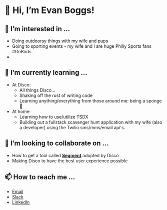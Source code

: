# 👋 Hi, I’m Evan Boggs!
## 👀 I’m interested in ...
  - Doing outdoorsy things with my wife and pups
  - Going to sporting events - my wife and I are huge Philly Sports fans #GoBirds
  - 
## 🌱 I’m currently learning ...
  - At Disco:
    - All things Disco...
    - Shaking off the rust of writing code
    - Learning anything/everything from those around me: being a sponge 🧽
  - At home:
    - Learning how to use/utilize TSDX
    - Building out a fullstack scavenger hunt application with my wife (also a developer) using the Twilio sms/mms/email api's.
## 💞️ I’m looking to collaborate on ...
  - How to get a tool called [__Segment__](https://www.youtube.com/watch?v=2fErE_8hFEc) adopted by Disco
  - Making Disco to have the best user experience possible
## 📫 How to reach me ...
  - [Email](mailto:eboggs@csdisco.com)
  - [Slack](https://csdisco.slack.com/archives/D03JX6J1WDD)
  - [LinkedIn](https://www.linkedin.com/in/evansboggs)

<!---
eboggs302/eboggs302 is a ✨ special ✨ repository because its `README.md` (this file) appears on your GitHub profile.
You can click the Preview link to take a look at your changes.
--->
